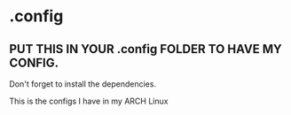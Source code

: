 # .config

## PUT THIS IN YOUR .config FOLDER TO HAVE MY CONFIG.

Don't forget to install the dependencies.

This is the configs I have in my ARCH Linux
